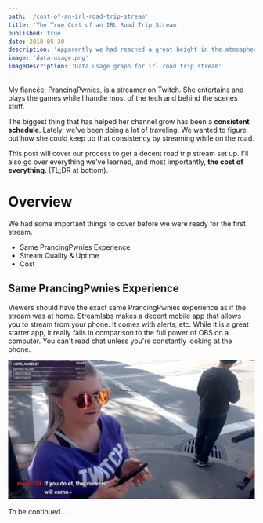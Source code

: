 ```yaml
---
path: '/cost-of-an-irl-road-trip-stream'
title: 'The True Cost of an IRL Road Trip Stream'
published: true
date: 2018-05-30
description: 'Apparently we had reached a great height in the atmosphere, for the sky was a dead black, an'
image: 'data-usage.png'
imageDescription: 'Data usage graph for irl road trip stream'
---
```


[//]: # 'Image of project fi usage data'

My fianc&#233;e, [PrancingPwnies](https://www.twitch.tv/prancingpwnies/), is a streamer on Twitch. She entertains and plays the games while I handle most of the tech and behind the scenes stuff.

The biggest thing that has helped her channel grow has been a **consistent schedule**. Lately, we've been doing a lot of traveling. We wanted to figure out how she could keep up that consistency by streaming while on the road.

This post will cover our process to get a decent road trip stream set up. I'll also go over everything we've learned, and most importantly, **the cost of everything**. (TL;DR at bottom).

# Overview

We had some important things to cover before we were ready for the first stream.

* Same PrancingPwnies Experience
* Stream Quality & Uptime
* Cost

## Same PrancingPwnies Experience

Viewers should have the exact same PrancingPwnies experience as if the stream was at home. Streamlabs makes a decent mobile app that allows you to stream from your phone. It comes with alerts, etc. While it is a great starter app, it really fails in comparison to the full power of OBS on a computer. You can't read chat unless you're constantly looking at the phone.

![Streamlabs App IRL Stream Screenshot](streamlabs-app-irl.png)

[//]: # 'Image of streamlabs beach stream setup'

To be continued...
